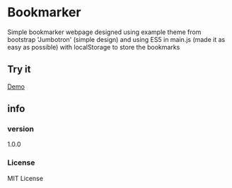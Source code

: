 # Bookmarker

Simple bookmarker webpage designed using example theme from bootstrap 'Jumbotron' (simple design) and using ES5 in main.js (made it as easy as possible) with localStorage to store the bookmarks

## Try it

[Demo](https://bousbissikouceila.github.io/simple-bookmarker "Link to Demo webpage")

## info

### version

1.0.0

### License

MIT License
